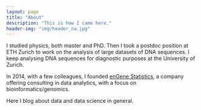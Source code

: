 ```yaml
---
layout: page
title: "About"
description: "This is how I came here."
header-img: "img/header_na.jpg"
---
```


I studied physics, both master and PhD. Then I took a postdoc position at
ETH Zurich to work on the analysis of large datasets of DNA sequences. I keep
analysing DNA sequences for diagnostic purposes at the University of Zurich.

In 2014, with a few colleagues, I founded [enGene Statistics](http://www.engene.ch),
a company offering consulting in data analytics, with a focus on
bioinformatics/genomics.

Here I blog about data and data science in general.

